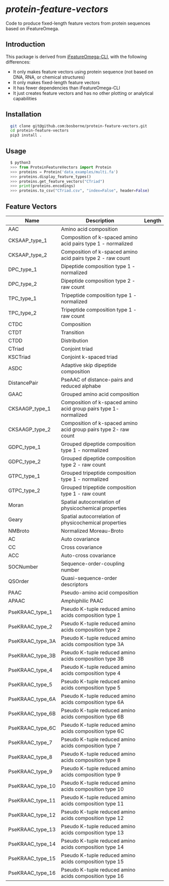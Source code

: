 # *protein-feature-vectors*

Code to produce fixed-length feature vectors from protein sequences based on iFeatureOmega.

## Introduction

This package is derived from [iFeatureOmega-CLI](https://github.com/Superzchen/iFeatureOmega-CLI), with the following differences:

- It only makes feature vectors using protein sequence (not based on DNA, RNA, or chemical structures)
- It only makes fixed-length feature vectors
- It has fewer dependencies than iFeatureOmega-CLI
- It just creates feature vectors and has no other plotting or analytical capabilities

## Installation

```sh  
  git clone git@github.com:bosborne/protein-feature-vectors.git
  cd protein-feature-vectors
  pip3 install .
```

## Usage

```python
  $ python3
  >>> from ProteinFeatureVectors import Protein
  >>> proteins = Protein('data_examples/multi.fa')
  >>> proteins.display_feature_types()
  >>> proteins.get_feature_vectors("CTriad")
  >>> print(proteins.encodings)
  >>> proteins.to_csv("CTriad.csv", "index=False", header=False)
```

## Feature Vectors

| Name | Description | Length |
|------|-------------|--------|
| AAC | Amino acid composition |   |
| CKSAAP_type_1 | Composition of k-spaced amino acid pairs type 1 - normalized |   |
| CKSAAP_type_2 | Composition of k-spaced amino acid pairs type 2 - raw count |   |
| DPC_type_1 | Dipeptide composition type 1 - normalized |   |
| DPC_type_2 | Dipeptide composition type 2 - raw count |   |
| TPC_type_1 | Tripeptide composition type 1 - normalized |   |
| TPC_type_2 | Tripeptide composition type 1 - raw count |   |
| CTDC | Composition |   |
| CTDT | Transition |   |
| CTDD | Distribution |   |
| CTriad | Conjoint triad |   |
| KSCTriad | Conjoint k-spaced triad |   |
| ASDC | Adaptive skip dipeptide composition |   |
| DistancePair | PseAAC of distance-pairs and reduced alphabe |   |
| GAAC | Grouped amino acid composition |   |
| CKSAAGP_type_1 | Composition of k-spaced amino acid group pairs type 1- normalized |   |
| CKSAAGP_type_2 | Composition of k-spaced amino acid group pairs type 2- raw count |   |
| GDPC_type_1 | Grouped dipeptide composition type 1 - normalized |   |
| GDPC_type_2 | Grouped dipeptide composition type 2 - raw count |   |
| GTPC_type_1 | Grouped tripeptide composition type 1 - normalized |   |
| GTPC_type_2 | Grouped tripeptide composition type 1 - raw count |   |
| Moran | Spatial autocorrelation of physicochemical properties |   |
| Geary | Spatial autocorrelation of physicochemical properties |   |
| NMBroto | Normalized Moreau-Broto |   |
| AC | Auto covariance |   |
| CC | Cross covariance |   |
| ACC | Auto-cross covariance |   |
| SOCNumber | Sequence-order-coupling number |   |
| QSOrder | Quasi-sequence-order descriptors |   |
| PAAC | Pseudo-amino acid composition |   |
| APAAC | Amphiphilic PAAC |   |
| PseKRAAC_type_1 | Pseudo K-tuple reduced amino acids composition type 1 |   |
| PseKRAAC_type_2 | Pseudo K-tuple reduced amino acids composition type 2 |   |
| PseKRAAC_type_3A | Pseudo K-tuple reduced amino acids composition type 3A |   |
| PseKRAAC_type_3B | Pseudo K-tuple reduced amino acids composition type 3B |   |
| PseKRAAC_type_4 | Pseudo K-tuple reduced amino acids composition type 4 |   |
| PseKRAAC_type_5 | Pseudo K-tuple reduced amino acids composition type 5 |   |
| PseKRAAC_type_6A | Pseudo K-tuple reduced amino acids composition type 6A |   |
| PseKRAAC_type_6B | Pseudo K-tuple reduced amino acids composition type 6B |   |
| PseKRAAC_type_6C | Pseudo K-tuple reduced amino acids composition type 6C |   |
| PseKRAAC_type_7 | Pseudo K-tuple reduced amino acids composition type 7 |   |
| PseKRAAC_type_8 | Pseudo K-tuple reduced amino acids composition type 8 |   |
| PseKRAAC_type_9 | Pseudo K-tuple reduced amino acids composition type 9 |   |
| PseKRAAC_type_10 | Pseudo K-tuple reduced amino acids composition type 10 |   |
| PseKRAAC_type_11 | Pseudo K-tuple reduced amino acids composition type 11 |   |
| PseKRAAC_type_12 | Pseudo K-tuple reduced amino acids composition type 12 |   |
| PseKRAAC_type_13 | Pseudo K-tuple reduced amino acids composition type 13 |   |
| PseKRAAC_type_14 | Pseudo K-tuple reduced amino acids composition type 14 |   |
| PseKRAAC_type_15 | Pseudo K-tuple reduced amino acids composition type 15 |   |
| PseKRAAC_type_16 | Pseudo K-tuple reduced amino acids composition type 16 |   |
